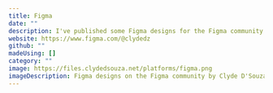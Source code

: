 ```yaml
---
title: Figma
date: ""
description: I've published some Figma designs for the Figma community to consume.
website: https://www.figma.com/@clydedz
github: ""
madeUsing: []
category: ""
image: https://files.clydedsouza.net/platforms/figma.png
imageDescription: Figma designs on the Figma community by Clyde D'Souza
---
```

